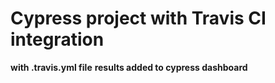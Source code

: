 # Cypress project with Travis CI integration

**with .travis.yml file**
**results added to cypress dashboard**